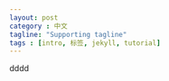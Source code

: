 ```yaml
---
layout: post
category : 中文
tagline: "Supporting tagline"
tags : [intro, 标签, jekyll, tutorial]
---
```

dddd